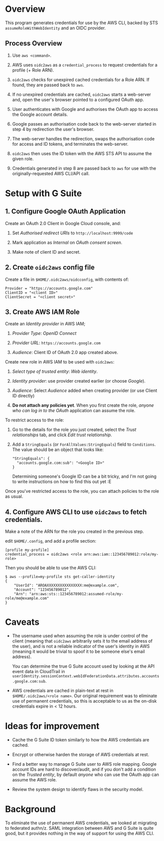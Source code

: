 # Overview

This program generates credentials for use by the AWS CLI, backed by
STS `assumeRoleWithWebIdentity` and an OIDC provider.

## Process Overview

1. Use `aws <command>`.

2. AWS uses `oidc2aws` as a `credential_process` to request
   credentials for a profile (+ Role ARN).

3. `oidc2aws` checks for unexpired cached credentials for a Role
   ARN. If found, they are passed back to `aws`.

4. If no unexpired credentials are cached, `oidc2aws` starts a
   web-server and, open the user's browser pointed to a configured
   OAuth app.

5. User authenticates with Google and authorises the OAuth app to
   access the Google account details.

6. Google passes an authorisation code back to the web-server started
   in step 4 by redirection the user's browser.

7. The web-server handles the redirection, swaps the authorisation
   code for access and ID tokens, and terminates the web-server.

8. `oidc2aws` then uses the ID token with the AWS STS API to assume
   the given role.

9. Credentials generated in step 8 are passed back to `aws` for use
   with the originally-requested AWS CLI/API call.

# Setup with G Suite

## 1. Configure Google OAuth Application

Create an OAuth 2.0 Client in Google Cloud console, and:

1. Set *Authorised redirect URIs* to `http://localhost:9999/code`

2. Mark application as *Internal* on *OAuth consent screen*.

3. Make note of client ID and secret.


## 2. Create `oidc2aws` config file

Create a file in `$HOME/.oidc2aws/oidcconfig`, with contents of:

```
Provider = "https://accounts.google.com"
ClientID = "<client ID>"
ClientSecret = "<client secret>"
```

## 3. Create AWS IAM Role

Create an *Identity provider* in AWS IAM;

1. *Provider Type*: *OpenID Connect*

2. *Provider URL*: `https://accounts.google.com`

3. *Audience*: Client ID of OAuth 2.0 app created above.

Create new role in AWS IAM to be used with `oidc2aws`:

1. *Select type of trusted entity*: *Web identity*.

2. *Identity provider*: use provider created earlier (or choose
   *Google*).

3. *Audience*: Select *Audience* added when creating provider (or use
   Client ID directly)

4. **Do not attach any policies yet**. When you first create the role,
   *anyone who can log in to the OAuth* application can assume the
   role.

To restrict access to the role:

1. Go to the details for the role you just created, select the *Trust
   relationships* tab, and click *Edit trust relationship*.

2. Add a `StringEquals` (or `ForAllValues:StringEquals`) field to
   `Conditions`. The value should be an object that looks like:

   ```
   "StringEquals": {
     "accounts.google.com:sub": "<Google ID>"
   }
   ```

   Determining someone's Google ID can be a bit tricky, and I'm not
   going to write instructions on how to find this out yet :E

Once you've restricted access to the role, you can attach policies to
the role as usual.

## 4. Configure AWS CLI to use `oidc2aws` to fetch credentials.

Make a note of the ARN for the role you created in the previous step.

edit `$HOME/.config`, and add a profile section:

```
[profile my-profile]
credential_process = oidc2aws <role arn:aws:iam::123456789012:role/my-role>
```

Then you should be able to use the AWS CLI:

```
$ aws --profile=my-profile sts get-caller-identity
{
    "UserId": "AROAXXXXXXXXXXXXXXXX:me@example.com",
    "Account": "123456789012",
    "Arn": "arn:aws:sts::123456789012:assumed-role/my-role/me@example.com"
}
```

# Caveats

* The username used when assuming the role is under control of the
  client (meaning that `oidc2aws` arbitrarily sets it to the email
  address of the user), and is not a reliable indicator of the user's
  identity in AWS (meaning it would be trivial to spoof it to be
  someone else's email address). 

  You can determine the true G Suite account used by looking at the
  API event data in CloudTrail in
  `userIdentity.sessionContext.webIdFederationData.attributes.accounts.google.com:sub`.

* AWS credentials are cached in plain-text at rest in
  `$HOME/.oidc2aws/<role name>`. Our original requirement was to
  eliminate use of permanent credentials, so this is acceptable to us
  as the on-disk credentials expire in < 12 hours.

# Ideas for improvement

* Cache the G Suite ID token similarly to how the AWS credentials are
  cached.

* Encrypt or otherwise harden the storage of AWS credentials at rest.

* Find a better way to manage G Suite user to AWS role mapping. Google
  account IDs are hard to discover/audit, and if you don't add a
  condition on the *Trusted entity*, by default *anyone* who can use
  the OAuth app can assume the AWS role.

* Review the system design to identify flaws in the security model.

# Background

To eliminate the use of permanent AWS credentials, we looked at
migrating to federated authn/z. SAML integration between AWS and G
Suite is quite good, but it provides nothing in the way of support for
using the AWS CLI.
